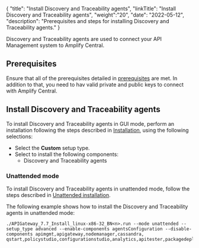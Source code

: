 {
"title": "Install Discovery and Traceability agents",
"linkTitle": "Install Discovery and Traceability agents",
"weight":"20",
"date": "2022-05-12",
"description": "Prerequisites and steps for installing Discovery and Traceability agents."
}

Discovery and Traceability agents are used to connect your API Management system to Amplify Central.

## Prerequisites

Ensure that all of the prerequisites detailed in [prerequisites](/docs/apim_installation/apigtw_install/system_requirements) are met.
In addition to that, you need to hav valid private and public keys to connect with Amplify Central.

## Install Discovery and Traceability agents

To install Discovery and Traceability agents in GUI mode, perform an installation following the steps described in [Installation](/docs/apim_installation/apigtw_install/installation), using the following selections:

* Select the **Custom** setup type.
* Select to install the following components:
    * Discovery and Traceability agents

### Unattended mode

To install Discovery and Traceability agents in unattended mode, follow the steps described in [Unattended installation](/docs/apim_installation/apigtw_install/installation_unattended).

The following example shows how to install the Discovery and Traceability agents in unattended mode:

```
./APIGateway_7.7_Install_linux-x86-32_BN<n>.run --mode unattended --setup_type advanced --enable-components agentsConfiguration --disable-components apimgmt,apigateway,nodemanager,cassandra, qstart,policystudio,configurationstudio,analytics,apitester,packagedeploytools
```
